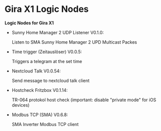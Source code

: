 # Gira X1 Logic Nodes

**Logic Nodes for Gira X1**

- Sunny Home Manager 2 UDP Listener V0.1.0:
  
  Listen to SMA Sunny Home Manager 2 UPD Multicast Packes  

  
- Time trigger (Zeitauslöser) V0.0.5: 
  
  Triggers a telegram at the set time
  
     
- Nextcloud Talk V0.0.54:
  
  Send message to nextcloud talk client 
  
  
  
- Hostcheck Fritzbox V0.1.14:
  
  TR-064 protokol host check (important: disable "private mode" for iOS devices)
  
 
- Modbus TCP (SMA) V0.6.8:

  SMA Inverter Modbus TCP client
  
  



